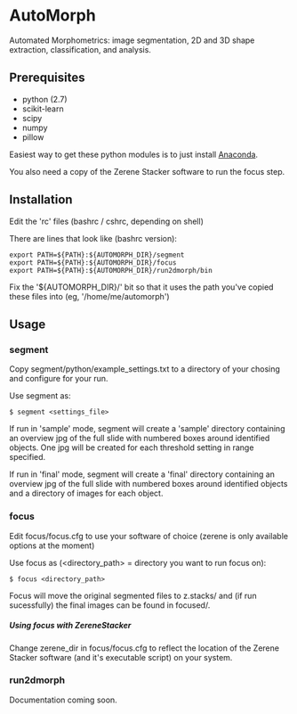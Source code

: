 AutoMorph
=========

Automated Morphometrics: image segmentation, 2D and 3D shape extraction, classification, and analysis.

Prerequisites
-------------

* python (2.7)
* scikit-learn
* scipy
* numpy
* pillow

Easiest way to get these python modules is to just install [Anaconda](https://www.continuum.io/downloads).

You also need a copy of the Zerene Stacker software to run the focus step.


Installation
------------

Edit the 'rc' files (bashrc / cshrc, depending on shell)

There are lines that look like (bashrc version):

    export PATH=${PATH}:${AUTOMORPH_DIR}/segment
    export PATH=${PATH}:${AUTOMORPH_DIR}/focus
    export PATH=${PATH}:${AUTOMORPH_DIR}/run2dmorph/bin

Fix the '${AUTOMORPH_DIR}/' bit so that it uses the path you've copied these files into (eg, '/home/me/automorph')


Usage
-----

### segment

Copy segment/python/example_settings.txt to a directory of your chosing and configure for your run.

Use segment as:

    $ segment <settings_file>

If run in 'sample' mode, segment will create a 'sample' directory containing an overview jpg of the full slide with numbered boxes around identified objects. One jpg will be created for each threshold setting in range specified.

If run in 'final' mode, segment will create a 'final' directory containing an overview jpg of the full slide with numbered boxes around identified objects and a directory of images for each object.


### focus

Edit focus/focus.cfg to use your software of choice (zerene is only available options at the moment)

Use focus as (<directory_path> = directory you want to run focus on):

    $ focus <directory_path>

Focus will move the original segmented files to z.stacks/ and (if run sucessfully) the final images can be found in focused/.

##### Using focus with ZereneStacker

Change zerene_dir in focus/focus.cfg to reflect the location of the Zerene Stacker software (and it's executable script) on your system.



### run2dmorph

Documentation coming soon.
